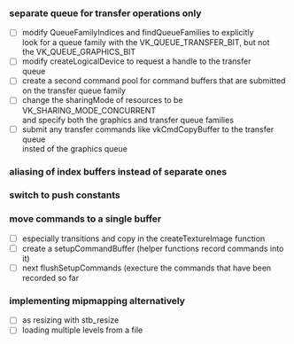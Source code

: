 ### separate queue for transfer operations only

- [ ] modify QueueFamilyIndices and findQueueFamilies to explicitly \
look for a queue family with the VK\_QUEUE\_TRANSFER\_BIT, but not \
the VK\_QUEUE\_GRAPHICS\_BIT
- [ ] modify createLogicalDevice to request a handle to the transfer \
queue
- [ ] create a second command pool for command buffers that are submitted \
on the transfer queue family
- [ ] change the sharingMode of resources to be VK\_SHARING\_MODE\_CONCURRENT \
and specify both the graphics and transfer queue families
- [ ] submit any transfer commands like vkCmdCopyBuffer to the transfer queue \
insted of the graphics queue

### aliasing of index buffers instead of separate ones
### switch to push constants
### move commands to a single buffer 
- [ ] especially transitions and copy in the createTextureImage function
- [ ] create a setupCommandBuffer (helper functions record commands into it)
- [ ] next flushSetupCommands (execture the commands that have been
recorded so far
### implementing mipmapping alternatively
- [ ] as resizing with stb\_resize
- [ ] loading multiple levels from a file
